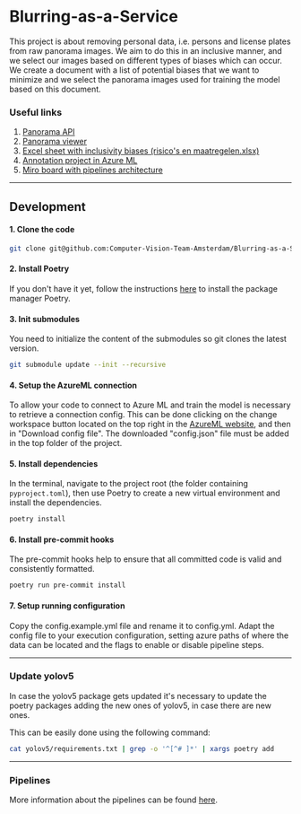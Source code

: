 # Blurring-as-a-Service

This project is about removing personal data, i.e. persons and license plates from raw panorama images.
We aim to do this in an inclusive manner, and we select our images based on different types of biases which can occur.
We create a document with a list of potential biases that we want to minimize and we select 
the panorama images used for training the model based on this document.

### Useful links
1. [Panorama API](https://api.data.amsterdam.nl/panorama/panoramas)
2. [Panorama viewer](https://data.amsterdam.nl/data/geozoek/?modus=kaart&term=Panoramabeelden&lagen=pano-pano2022bi%7Cpano-pano2021bi%7Cpano-pano2020bi%7Cpano-pano2019bi%7Cpano-pano2018bi%7Cpano-pano2017bi%7Cpano-pano2016bi%7Cpano-pano2021woz%7Cpano-pano2020woz%7Cpano-pano2019woz%7Cpano-pano2018woz%7Cpano-pano2017woz&legenda=true)
3. [Excel sheet with inclusivity biases (risico's en maatregelen.xlsx)](https://hoofdstad.sharepoint.com/sites/DigitaliseringenCTO/Shared%20Documents/Forms/AllItems.aspx?RootFolder=%2Fsites%2FDigitaliseringenCTO%2FShared%20Documents%2FInnovatie%20en%20RenD%2FComputer%20Vision%20Team%2FProjecten%2FInnovatiebudget%20%28hieronder%20valt%20Blur%20use%20case%29%2FInclusiviteit&FolderCTID=0x0120002EC45AFB501BC64FB525D14106AF3E05)
4. [Annotation project in Azure ML](https://ml.azure.com/labeling/project/93e9b2be-62de-6a8c-9c22-5b20cc5b90af/details?wsid=/subscriptions/b5d1b0e0-1ce4-40f9-87d5-cf3fde7a7b14/resourceGroups/cvo-aml-p-rg/providers/Microsoft.MachineLearningServices/workspaces/cvo-weu-aml-p-xnjyjutinwfyu&tid=72fca1b1-2c2e-4376-a445-294d80196804)
5. [Miro board with pipelines architecture](https://miro.com/app/board/uXjVPbDfQ9s=/?share_link_id=940866715023)
---

## Development

#### 1. Clone the code

```bash
git clone git@github.com:Computer-Vision-Team-Amsterdam/Blurring-as-a-Service.git
```

#### 2. Install Poetry
If you don't have it yet, follow the instructions [here](https://python-poetry.org/docs/#installation) to install the package manager Poetry.


#### 3. Init submodules
You need to initialize the content of the submodules so git clones the latest version.
```bash
git submodule update --init --recursive
```

#### 4. Setup the AzureML connection
To allow your code to connect to Azure ML and train the model is necessary to retrieve a connection config.
This can be done clicking on the change workspace button located on the top right in the [AzureML website](https://ml.azure.com), and then in "Download config file".
The downloaded "config.json" file must be added in the top folder of the project.

#### 5. Install dependencies
In the terminal, navigate to the project root (the folder containing `pyproject.toml`), then use Poetry to create a new virtual environment and install the dependencies.

```bash
poetry install
```
    
#### 6. Install pre-commit hooks
The pre-commit hooks help to ensure that all committed code is valid and consistently formatted.

```bash
poetry run pre-commit install
```

#### 7. Setup running configuration
Copy the config.example.yml file and rename it to config.yml.
Adapt the config file to your execution configuration, 
setting azure paths of where the data can be located and the flags to enable or disable pipeline steps.

---

### Update yolov5
In case the yolov5 package gets updated it's necessary to update the poetry packages adding the new ones of yolov5,
in case there are new ones.

This can be easily done using the following command:
```bash
cat yolov5/requirements.txt | grep -o '^[^# ]*' | xargs poetry add
```

---

### Pipelines
More information about the pipelines can be found [here](docs/performance_evaluation_pipeline.md).